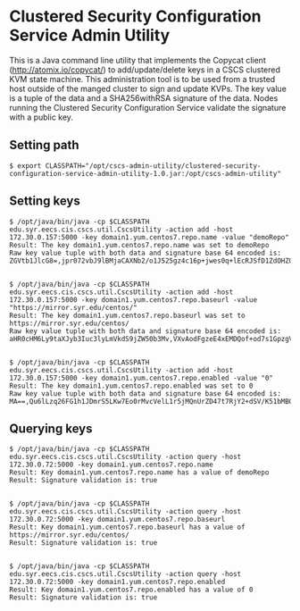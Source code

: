 # Clustered Security Configuration Service Admin Utility  

This is a Java command line utility that implements the Copycat client (http://atomix.io/copycat/) to add/update/delete keys in a CSCS clustered KVM state machine.  This administration tool is to be used from a trusted host outside of the manged cluster to sign and update KVPs.  The key value is a tuple of the data and a SHA256withRSA signature of the data. Nodes running the Clustered Security Configuration Service validate the signature with a public key. 
  
Setting path  
------------  
```
$ export CLASSPATH="/opt/cscs-admin-utility/clustered-security-configuration-service-admin-utility-1.0.jar:/opt/cscs-admin-utility"  
```
Setting keys  
------------  
```
$ /opt/java/bin/java -cp $CLASSPATH edu.syr.eecs.cis.cscs.util.CscsUtility -action add -host 172.30.0.157:5000 -key domain1.yum.centos7.repo.name -value "demoRepo"  
Result: The key domain1.yum.centos7.repo.name was set to demoRepo  
Raw key value tuple with both data and signature base 64 encoded is:  
ZGVtb1JlcG8=,jpr072vbJ9lBMjaCAXNb2/o1J525gz4c16p+jwes0q+lEcRJSfD1ZdOHZG0JN9qpW3NB4MJ3kmEisPP9c5yfmxRivZMSXhbOvzDuH0OQSTmq8bsU/jadJyD615kpusigS//9iRD9VCB9dEho7RZiNVlCwChBJhXMaOYlizZOkZI=  
  

$ /opt/java/bin/java -cp $CLASSPATH edu.syr.eecs.cis.cscs.util.CscsUtility -action add -host 172.30.0.157:5000 -key domain1.yum.centos7.repo.baseurl -value "https://mirror.syr.edu/centos/"  
Result: The key domain1.yum.centos7.repo.baseurl was set to https://mirror.syr.edu/centos/  
Raw key value tuple with both data and signature base 64 encoded is:  
aHR0cHM6Ly9taXJyb3Iuc3lyLmVkdS9jZW50b3Mv,VXvAodFgzeE4xEMDQof+od7s1GpzgVX+/WJLT65T8fjwe6SXzQmbRD6nNWxFeAspHuDJ1MRE7lZtQlsjzSjFS9im4EJbgA0cNgJTyXSAscYblslqLLztljEh9qIyYSYcm+zJhIrtDZvCY+hm8eri98fN+fgQD8ZkiGUl07GBXEk=  
  

$ /opt/java/bin/java -cp $CLASSPATH edu.syr.eecs.cis.cscs.util.CscsUtility -action add -host 172.30.0.157:5000 -key domain1.yum.centos7.repo.enabled -value "0"  
Result: The key domain1.yum.centos7.repo.enabled was set to 0  
Raw key value tuple with both data and signature base 64 encoded is:  
MA==,Qu6lLzq26FG1h1JDmrS5LKw7Eo0rMvcVelL1r5jMQnUrZD47t7RjY2+dSV/K51bMBOaWkmedxUOZny3EmlGuRCmVsv4rhBLIIxtQOPnF1Tv0f9lRRWgfJHJiwMrwpehu/NSUiM7BTNp0/pu3BPkqwPwnguagJLCOh5uiOmodSD8=  
```

Querying keys  
------------- 
 ```
$ /opt/java/bin/java -cp $CLASSPATH edu.syr.eecs.cis.cscs.util.CscsUtility -action query -host 172.30.0.72:5000 -key domain1.yum.centos7.repo.name  
Result: Key domain1.yum.centos7.repo.name has a value of demoRepo  
Result: Signature validation is: true  
  
 
$ /opt/java/bin/java -cp $CLASSPATH edu.syr.eecs.cis.cscs.util.CscsUtility -action query -host 172.30.0.72:5000 -key domain1.yum.centos7.repo.baseurl  
Result: Key domain1.yum.centos7.repo.baseurl has a value of https://mirror.syr.edu/centos/  
Result: Signature validation is: true  
  
 
$ /opt/java/bin/java -cp $CLASSPATH edu.syr.eecs.cis.cscs.util.CscsUtility -action query -host 172.30.0.72:5000 -key domain1.yum.centos7.repo.enabled  
Result: Key domain1.yum.centos7.repo.enabled has a value of 0  
Result: Signature validation is: true  
```
